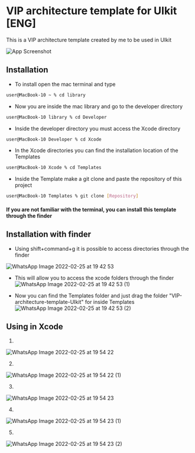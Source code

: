 
# VIP architecture template for UIkit [ENG]
This is a VIP architecture template created by me to be used in UIkit






![App Screenshot](http://clean-swift.com/wp-content/uploads/2015/08/VIP-Cycle.png)


## Installation

- To install open the mac terminal and type

```bash
user@MacBook-10 ~ % cd library
```
- Now you are inside the mac library and go to the developer directory
```bash
user@MacBook-10 library % cd Developer
```
- Inside the developer directory you must access the Xcode directory
```bash
user@MacBook-10 Developer % cd Xcode
```
- In the Xcode directories you can find the installation location of the Templates 
```bash
user@MacBook-10 Xcode % cd Templates
```
- Inside the Template make a git clone and paste the repository of this project
```bash
user@MacBook-10 Templates % git clone [Repository]
```
#### If you are not familiar with the terminal, you can install this template through the finder

## Installation with finder

- Using shift+command+g it is possible to access directories through the finder

![WhatsApp Image 2022-02-25 at 19 42 53](https://user-images.githubusercontent.com/61737341/155813947-12975015-99e1-43ff-b65a-0dd4c1c71022.jpeg)

- This will allow you to access the xcode folders through the finder
![WhatsApp Image 2022-02-25 at 19 42 53 (1)](https://user-images.githubusercontent.com/61737341/155813976-fabf46a3-9903-4f4c-a58f-5be496564639.jpeg)

- Now you can find the Templates folder and just drag the folder "VIP-architecture-template-UIkit" for inside Templates
![WhatsApp Image 2022-02-25 at 19 42 53 (2)](https://user-images.githubusercontent.com/61737341/155813986-b16b2330-3243-4b17-866e-bf1a9fd21902.jpeg)

## Using in Xcode
1.
![WhatsApp Image 2022-02-25 at 19 54 22](https://user-images.githubusercontent.com/61737341/155814059-1bb887aa-5db8-4599-91cb-ad7b1c5da417.jpeg)

2.
![WhatsApp Image 2022-02-25 at 19 54 22 (1)](https://user-images.githubusercontent.com/61737341/155814091-b007e6f1-3da1-4320-a4e9-a0959cf8367c.jpeg)

3.
![WhatsApp Image 2022-02-25 at 19 54 23](https://user-images.githubusercontent.com/61737341/155814109-d4476825-96fc-47d7-8c8b-d2829b53b8ce.jpeg)

4.
![WhatsApp Image 2022-02-25 at 19 54 23 (1)](https://user-images.githubusercontent.com/61737341/155814121-76cb220c-6d35-4feb-b15b-addc29e30d66.jpeg)

5.
![WhatsApp Image 2022-02-25 at 19 54 23 (2)](https://user-images.githubusercontent.com/61737341/155814163-d5b51ed2-84e3-4376-baed-c83824819994.jpeg)
